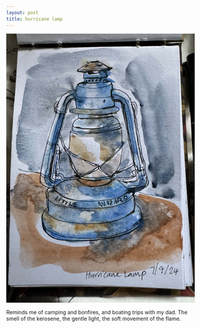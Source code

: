 ```yaml
---
layout: post
title: hurricane lamp
---
```


![GitHub Image](/images/hurricanelamp.jpg)

Reminds me of camping and bonfires, and boating trips with my dad. The smell of the kerosene, the gentle light, the soft movement of the flame.  
